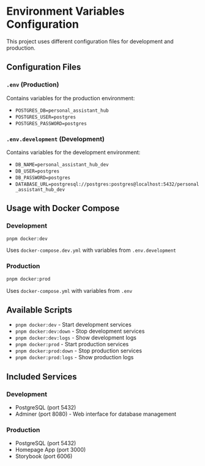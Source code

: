 # Environment Variables Configuration

This project uses different configuration files for development and production.

## Configuration Files

### `.env` (Production)

Contains variables for the production environment:

- `POSTGRES_DB=personal_assistant_hub`
- `POSTGRES_USER=postgres`
- `POSTGRES_PASSWORD=postgres`

### `.env.development` (Development)

Contains variables for the development environment:

- `DB_NAME=personal_assistant_hub_dev`
- `DB_USER=postgres`
- `DB_PASSWORD=postgres`
- `DATABASE_URL=postgresql://postgres:postgres@localhost:5432/personal_assistant_hub_dev`

## Usage with Docker Compose

### Development

```bash
pnpm docker:dev
```

Uses `docker-compose.dev.yml` with variables from `.env.development`

### Production

```bash
pnpm docker:prod
```

Uses `docker-compose.yml` with variables from `.env`

## Available Scripts

- `pnpm docker:dev` - Start development services
- `pnpm docker:dev:down` - Stop development services
- `pnpm docker:dev:logs` - Show development logs
- `pnpm docker:prod` - Start production services
- `pnpm docker:prod:down` - Stop production services
- `pnpm docker:prod:logs` - Show production logs

## Included Services

### Development

- PostgreSQL (port 5432)
- Adminer (port 8080) - Web interface for database management

### Production

- PostgreSQL (port 5432)
- Homepage App (port 3000)
- Storybook (port 6006)
